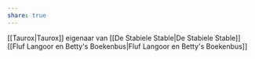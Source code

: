 ```yaml
---
share: true
---
```

[[Taurox|Taurox]] eigenaar van [[De Stabiele Stable|De Stabiele Stable]]
[[Fluf Langoor en Betty's Boekenbus|Fluf Langoor en Betty's Boekenbus]] 